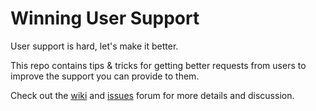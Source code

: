 # Winning User Support

User support is hard, let's make it better.

This repo contains tips & tricks for getting better requests from users to improve the support you can provide to them.

Check out the [wiki](../wiki) and [issues](../issues) forum for more details and discussion.
